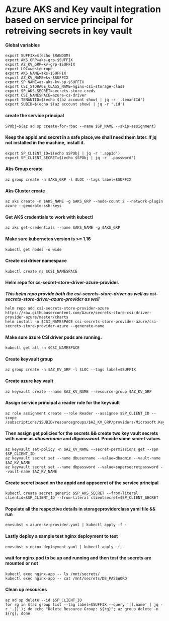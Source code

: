 # Azure AKS and Key vault integration based on service principal for retreiving secrets in key vault

#### Global variables

```
export SUFFIX=$(echo $RANDOM)
export AKS_GRP=aks-grp-$SUFFIX
export AZ_KV_GRP=kv-grp-$SUFFIX
export LOC=westeurope
export AKS_NAME=aks-$SUFFIX
export AZ_KV_NAME=kv-$SUFFIX
export SP_NAME=az-aks-kv-sp-$SUFFIX
export CSI_STORAGE_CLASS_NAME=nginx-csi-storage-class
export SP_AKS_SECRET=secrets-store-creds
export CSI_NAMESPACE=azure-cs-driver
export TENANTID=$(echo $(az account show) | jq -r '.tenantId')
export SUBID=$(echo $(az account show) | jq -r '.id')
```


#### create the service principal
```
SPObj=$(az ad sp create-for-rbac --name $SP_NAME --skip-assignment)
```

#### Keep the appid and secret in a safe place,we shall need them later. If jq not installed in the machine, install it.
```
export SP_CLIENT_ID=$(echo $SPObj | jq -r '.appId')
export SP_CLIENT_SECRET=$(echo $SPObj | jq -r '.password')
```

#### Aks Group create 
``` 
az group create -n $AKS_GRP -l $LOC --tags label=$SUFFIX
``` 

#### Aks Cluster create 

``` 
az aks create -n $AKS_NAME -g $AKS_GRP --node-count 2 --network-plugin azure --generate-ssh-keys 
``` 

#### Get AKS credentials to work with kubectl 
``` 
az aks get-credentials --name $AKS_NAME -g $AKS_GRP
``` 

#### Make sure kubernetes version is >= 1.16 

```
kubectl get nodes -o wide 
``` 

#### Create csi driver namespace
```
kubectl create ns $CSI_NAMESPACE
```

#### Helm repo for cs-secret-store-driver-azure-provider. 
***This helm repo provide both the csi-secrets-store-driver as well as csi-secrets-store-driver-azure-provider as well***
``` 
helm repo add csi-secrets-store-provider-azure https://raw.githubusercontent.com/Azure/secrets-store-csi-driver-provider-azure/master/charts 
helm install -n $CSI_NAMESPACE csi-secrets-store-provider-azure/csi-secrets-store-provider-azure --generate-name 
``` 

#### Make sure azure CSI driver pods are running. 
```
kubectl get all -n $CSI_NAMESPACE
```

#### Create keyvault group
```
az group create -n $AZ_KV_GRP -l $LOC --tags label=$SUFFIX
```

#### Create azure key vault 
``` 
az keyvault create --name $AZ_KV_NAME --resource-group $AZ_KV_GRP
``` 

#### Assign service principal a reader role for the keyvault
```
az role assignment create --role Reader --assignee $SP_CLIENT_ID --scope /subscriptions/$SUBID/resourcegroups/$AZ_KV_GRP/providers/Microsoft.KeyVault/vaults/$AZ_KV_NAME

```

#### Then assign get policies for the secrets && create two key vault secrets with name as *dbusername* and *dbpassword*. Provide some secret values
```
az keyvault set-policy -n $AZ_KV_NAME --secret-permissions get --spn $SP_CLIENT_ID
az keyvault secret set --name dbusername --value=dbadmin --vault-name $AZ_KV_NAME
az keyvault secret set --name dbpassword --value=supersecretpassword --vault-name $AZ_KV_NAME
```

#### Create secret based on the appid and appsecret of the service principal
```
kubectl create secret generic $SP_AKS_SECRET --from-literal clientid=$SP_CLIENT_ID --from-literal clientsecret=$SP_CLIENT_SECRET
```

#### Populate all the respective details in storageproviderclass yaml file && run 
```
envsubst < azure-kv-provider.yaml | kubectl apply -f -
```

#### Lastly deploy a sample test nginx deployment to test
```
envsubst < nginx-deployment.yaml | kubectl apply -f - 
```

#### wait for nginx pod to be up and running and then test the secrets are mounted or not
```
kubectl exec nginx-app -- ls /mnt/secrets/
kubectl exec nginx-app -- cat /mnt/secrets/DB_PASSWORD
```

#### Clean up resources

```
az ad sp delete --id $SP_CLIENT_ID
for rg in $(az group list --tag label=$SUFFIX --query '[].name' | jq -r '.[]'); do echo "Delete Resource Group: ${rg}"; az group delete -n ${rg}; done
```
